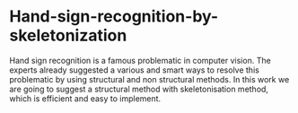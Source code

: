 # Hand-sign-recognition-by-skeletonization
Hand sign recognition is a famous problematic in computer vision. The experts already suggested a various and smart ways to resolve this problematic by using structural and non structural methods. In this work we are going to suggest a structural method with skeletonisation method, which is efficient and easy to implement.
